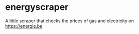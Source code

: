 # energyscraper
A little scraper that checks the prices of gas and electricity on https://energie.be 
